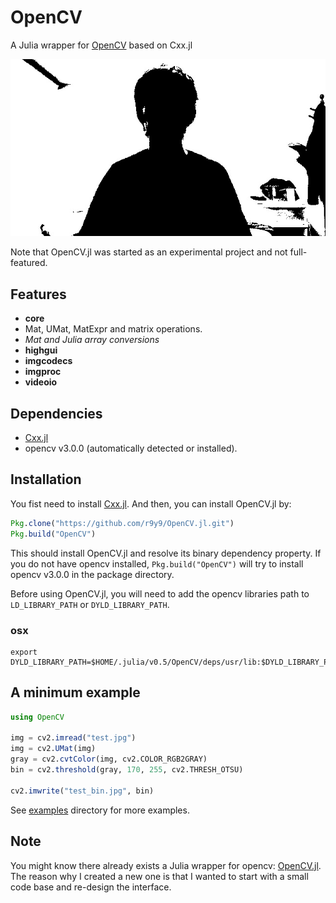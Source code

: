 # OpenCV

A Julia wrapper for [OpenCV](https://github.com/Itseez/opencv) based on Cxx.jl

<div align="center"><img src="examples/data/video_thresholding.gif"></div>

Note that OpenCV.jl was started as an experimental project and not full-featured.

## Features

- **core**
 - Mat, UMat, MatExpr and matrix operations.
 - *Mat and Julia array conversions*
- **highgui**
- **imgcodecs**
- **imgproc**
- **videoio**

## Dependencies

- [Cxx.jl](https://github.com/Keno/Cxx.jl)
- opencv v3.0.0 (automatically detected or installed).

## Installation

You fist need to install [Cxx.jl](https://github.com/Keno/Cxx.jl). And then, you can install OpenCV.jl by:

```jl
Pkg.clone("https://github.com/r9y9/OpenCV.jl.git")
Pkg.build("OpenCV")
```

This should install OpenCV.jl and resolve its binary dependency property. If you do not have opencv installed, `Pkg.build("OpenCV")` will try to install opencv v3.0.0 in the package directory.

Before using OpenCV.jl, you will need to add the opencv libraries path to `LD_LIBRARY_PATH` or `DYLD_LIBRARY_PATH`.

### osx

```
export DYLD_LIBRARY_PATH=$HOME/.julia/v0.5/OpenCV/deps/usr/lib:$DYLD_LIBRARY_PATH
```

## A minimum example

```jl
using OpenCV

img = cv2.imread("test.jpg")
img = cv2.UMat(img)
gray = cv2.cvtColor(img, cv2.COLOR_RGB2GRAY)
bin = cv2.threshold(gray, 170, 255, cv2.THRESH_OTSU)

cv2.imwrite("test_bin.jpg", bin)
```

See [examples](./examples) directory for more examples.

## Note

You might know there already exists a Julia wrapper for opencv: [OpenCV.jl](https://github.com/maxruby/OpenCV.jl). The reason why I created a new one is that I wanted to start with a small code base and re-design the interface.
